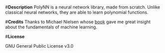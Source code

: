 #**Description**
PolyNN is a neural network library, made from scratch. Unlike classical neural networks, they are able to learn polynomial functions.

#**Credits**
Thanks to Michael Nielsen whose [book](http://neuralnetworksanddeeplearning.com/index.html) gave me great insight about the fundamentals of machine learning.

#**License**

GNU General Public License v3.0
